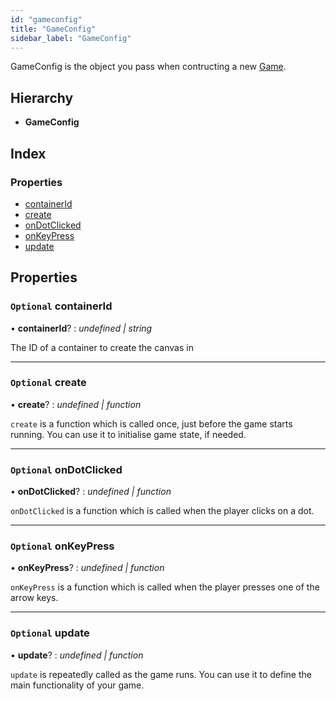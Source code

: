 ```yaml
---
id: "gameconfig"
title: "GameConfig"
sidebar_label: "GameConfig"
---
```


GameConfig is the object you pass when contructing a new [Game](../../classes/game).

## Hierarchy

* **GameConfig**

## Index

### Properties

* [containerId](../gameconfig#optional-containerid)
* [create](../gameconfig#optional-create)
* [onDotClicked](../gameconfig#optional-ondotclicked)
* [onKeyPress](../gameconfig#optional-onkeypress)
* [update](../gameconfig#optional-update)

## Properties

### `Optional` containerId

• **containerId**? : *undefined | string*

The ID of a container to create the canvas in

___

### `Optional` create

• **create**? : *undefined | function*

`create` is a function which is called once, just before the game starts
running. You can use it to initialise game state, if needed.

___

### `Optional` onDotClicked

• **onDotClicked**? : *undefined | function*

`onDotClicked` is a function which is called when the player clicks on a
dot.

___

### `Optional` onKeyPress

• **onKeyPress**? : *undefined | function*

`onKeyPress` is a function which is called when the player presses one of
the arrow keys.

___

### `Optional` update

• **update**? : *undefined | function*

`update` is repeatedly called as the game runs. You can use it to define
the main functionality of your game.
